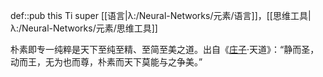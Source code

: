 def::pub this Ti super [[语言|λ:/Neural-Networks/元素/语言]]，[[思维工具|λ:/Neural-Networks/元素/思维工具]]

朴素即专一纯粹是天下至纯至精、至简至美之道。出自《[庄子](https://baike.baidu.com/item/%E5%BA%84%E5%AD%90/2451694?fromModule=lemma_inlink)·天道》：“静而圣，动而王，无为也而尊，朴素而天下莫能与之争美。”